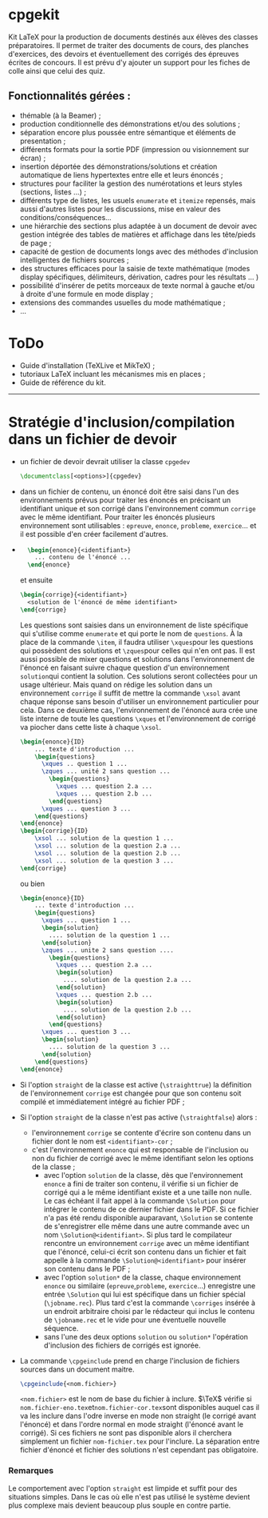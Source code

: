 # cpgekit

 Kit LaTeX pour la production de documents destinés aux élèves des classes préparatoires. Il permet de traiter des documents de cours, des planches d'exercices, des devoirs et éventuellement des corrigés des épreuves écrites de concours. Il est prévu d'y ajouter un support pour les fiches de colle ainsi que celui des quiz. 

## Fonctionnalités gérées :

- thémable (à la Beamer) ;
- production conditionnelle des démonstrations et/ou des solutions ;
- séparation encore plus poussée entre sémantique et éléments de presentation ; 
- différents formats pour la sortie PDF (impression  ou visionnement sur écran) ;
- insertion déportée des démonstrations/solutions et création automatique de liens hypertextes entre elle et leurs énoncés ;
- structures pour faciliter la gestion des numérotations et leurs styles (sections, listes ...) ;
- différents type de listes, les usuels `enumerate` et `itemize` repensés, mais aussi d'autres listes pour les discussions, mise en valeur des conditions/conséquences...
- une hiérarchie des sections plus adaptée à un document de devoir avec gestion intégrée des tables de matières et affichage dans les tête/pieds de page ;
- capacité de gestion de documents longs avec des méthodes d'inclusion intelligentes de fichiers sources ;
- des structures efficaces pour la saisie de texte mathématique (modes display spécifiques, délimiteurs, dérivation, cadres pour les résultats ... )
- possibilité d'insérer de petits morceaux de texte normal à gauche et/ou à droite d'une formule en mode display ;
- extensions des commandes usuelles du mode mathématique ;
- ...

# ToDo

- Guide d'installation (TeXLive et MikTeX) ;
- tutoriaux LaTeX incluant les mécanismes mis en places ;
- Guide de référence du kit.

---



# Stratégie d'inclusion/compilation dans un fichier de devoir

- un fichier de devoir devrait utiliser la  classe `cpgedev`
  
  ```latex
  \documentclass[<options>]{cpgedev}
  ```

- dans un fichier de contenu, un énoncé doit être saisi dans l'un des environnements prévus pour traiter les énoncés en précisant un identifiant unique et son corrigé dans l'environnement commun `corrige` avec le même identifiant. Pour traiter les énoncés plusieurs environnement sont utilisables : `epreuve`, `enonce`, `probleme`, `exercice`... et il est possible d'en créer facilement d'autres.

- ```latex
    \begin{enonce}{<identifiant>} 
      ... contenu de l'énoncé ...
    \end{enonce} 
  ```
  
  et ensuite 
  
  ```latex
  \begin{corrige}{<identifiant>} 
    <solution de l'énoncé de même identifiant> 
  \end{corrige}
  ```
  
  Les questions sont saisies dans un environnement de liste spécifique qui s'utilise comme  `enumerate` et qui porte le nom de `questions`. À la place de la commande `\item`, il faudra utiliser `\xques`pour les questions qui possèdent des solutions et `\zques`pour celles qui n'en ont pas. 
  Il est aussi possible de mixer questions et solutions dans l'environnement  de l'énoncé en faisant suivre chaque question d'un environnement `solution`qui contient la solution. Ces solutions seront collectées pour un usage ultérieur. Mais quand on rédige les solution dans un environnement `corrige` il suffit de mettre la commande `\xsol` avant chaque réponse sans besoin d'utiliser un environnement particulier pour cela. Dans ce deuxième cas, l'environnement de l'énoncé aura crée une liste interne de toute les questions `\xques` et l'environnement de corrigé va piocher dans cette liste à chaque `\xsol`. 
  
  ```latex
  \begin{enonce}{ID} 
      ... texte d'introduction ...
      \begin{questions}
        \xques .. question 1 ...
        \zques ... unité 2 sans question ...
          \begin{questions}
            \xques ... question 2.a ...
            \xques ... question 2.b ...
          \end{questions}
        \xques ... question 3 ...
      \end{questions}
  \end{enonce} 
  \begin{corrige}{ID}
      \xsol ... solution de la question 1 ...
      \xsol ... solution de la question 2.a ...
      \xsol ... solution de la question 2.b ...
      \xsol ... solution de la question 3 ...
  \end{corrige}
  ```
  
  ou bien 
  
  ```latex
  \begin{enonce}{ID} 
      ... texte d'introduction ... 
      \begin{questions}
        \xques ... question 1 ...
        \begin{solution}
          .... solution de la question 1 ...
        \end{solution}
        \zques ... unite 2 sans question ....
          \begin{questions}
            \xques ... question 2.a ...
            \begin{solution}
              .... solution de la question 2.a ...
            \end{solution}
            \xques ... question 2.b ...
            \begin{solution}
              .... solution de la question 2.b ...
            \end{solution}
          \end{questions}
        \xques ... question 3 ... 
        \begin{solution}
          .... solution de la question 3 ...
        \end{solution}
      \end{questions}
  \end{enonce} 
  ```

- Si l'option `straight` de la classe est active (`\straighttrue`) la définition de l'environnement `corrige` est changée pour que son contenu soit compilé et immédiatement intégré au fichier PDF ;

- Si l'option `straight` de la classe n'est pas active (`\straightfalse`) alors :
  
  - l'environnement `corrige` se contente d'écrire son contenu dans un fichier dont le nom est `<identifiant>-cor` ;
  - c'est l'environnement `enonce` qui est responsable de l'inclusion ou non du fichier de corrigé avec le même identifiant selon les options de la classe ;
    - avec l'option `solution` de la classe, dès que l'environnement `enonce` a fini de traiter son contenu, il vérifie si un fichier de corrigé qui a le même identifiant existe et a une taille non nulle. Le cas échéant il fait appel à la commande `\Solution` pour intégrer le contenu de ce dernier fichier dans le PDF. Si ce fichier n'a pas été rendu disponible auparavant, `\Solution` se contente de s'enregistrer elle même dans une autre commande avec un nom `\Solution@<identifiant>`. Si plus tard le compilateur rencontre un environnement `corrige` avec un même identifiant que l'énoncé, celui-ci écrit son contenu dans un fichier et fait appelle à la commande `\Solution@<identifiant>` pour insérer son contenu dans le PDF ;
    - avec l'option `solution*` de la classe, chaque environnement `enonce` ou similaire (`epreuve`,`probleme`, `exercice`...) enregistre une entrée `\Solution` qui lui est spécifique dans un fichier spécial (`\jobname.rec`). Plus tard c'est la commande `\corriges` insérée à un endroit arbitraire choisi par le rédacteur qui inclus le contenu de `\jobname.rec` et le vide pour une éventuelle nouvelle séquence.
    - sans l'une des deux options `solution` ou `solution*` l'opération d'inclusion des fichiers de corrigés est ignorée. 
      
      

- La commande `\cpgeinclude` prend en charge l'inclusion de fichiers sources dans un document maitre.
  
  ```latex
  \cpgeinclude{<nom.fichier>}
  ```
  
  `<nom.fichier>` est le nom de base du fichier à inclure. $\TeX$ vérifie si `nom.fichier-eno.tex`et`nom.fichier-cor.tex`sont disponibles auquel cas il va les inclure dans l'odre inverse en mode non straight (le corrigé avant l'énoncé) et dans l'ordre normal en mode straight (l'énoncé avant le corrigé). Si ces fichiers ne sont pas disponible alors il cherchera simplement un fichier `nom-fichier.tex` pour l'inclure.  La séparation entre fichier d'énoncé et fichier des solutions n'est cependant pas obligatoire.  

### Remarques

Le comportement avec l'option `straight` est limpide et suffit pour des situations simples. Dans le cas où elle n'est pas utilisé le système devient plus complexe mais devient beaucoup plus souple en contre partie.  
